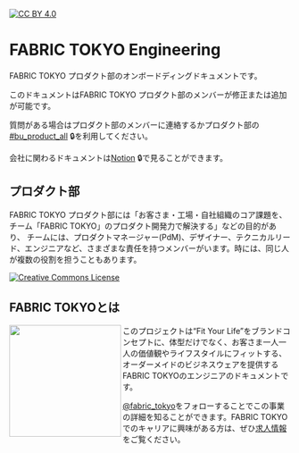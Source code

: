 [![CC BY 4.0][cc-by-shield]][cc-by]

# FABRIC TOKYO Engineering

FABRIC TOKYO プロダクト部のオンボードディングドキュメントです。

このドキュメントはFABRIC TOKYO プロダクト部のメンバーが修正または追加が可能です。

質問がある場合はプロダクト部のメンバーに連絡するかプロダクト部の [#bu_product_all](https://lsd-dev.slack.com/archives/C12ETE7DX) 🔒を利用してください。

会社に関わるドキュメントは[Notion](https://www.notion.so/95419c2f12024dbebee86b660a5339a7) 🔒で見ることができます。

## プロダクト部

FABRIC TOKYO プロダクト部には「お客さま・工場・自社組織のコア課題を、チーム「FABRIC TOKYO」のプロダクト開発力で解決する」などの目的があり、
チームには、プロダクトマネージャー(PdM)、デザイナー、テクニカルリード、エンジニアなど、さまざまな責任を持つメンバーがいます。時には、同じ人が複数の役割を担うこともあります。

<a rel="license" href="https://creativecommons.org/licenses/by/4.0/"><img alt="Creative Commons License" style="border-width:0" src="https://i.creativecommons.org/l/by/4.0/88x31.png" /></a>

## FABRIC TOKYOとは

<a href="https://corp.fabric-tokyo.com/">
  <img align="left" width="200" src="https://github.com/lifestyledesign/README/blob/master/images/logo.png?raw=true" />
</a>
このプロジェクトは“Fit Your Life”をブランドコンセプトに、体型だけでなく、お客さま一人一人の価値観やライフスタイルにフィットする、オーダーメイドのビジネスウェアを提供するFABRIC TOKYOのエンジニアのドキュメントです。

[@fabric_tokyo](https://twitter.com/fabric_tokyo)をフォローすることでこの事業の詳細を知ることができます。FABRIC TOKYOでのキャリアに興味がある方は、ぜひ[求人情報](https://corp.fabric-tokyo.com/recruit)をご覧ください。

[cc-by]: http://creativecommons.org/licenses/by/4.0/
[cc-by-image]: https://i.creativecommons.org/l/by/4.0/88x31.png
[cc-by-shield]: https://img.shields.io/badge/License-CC%20BY%204.0-lightgrey.svg
